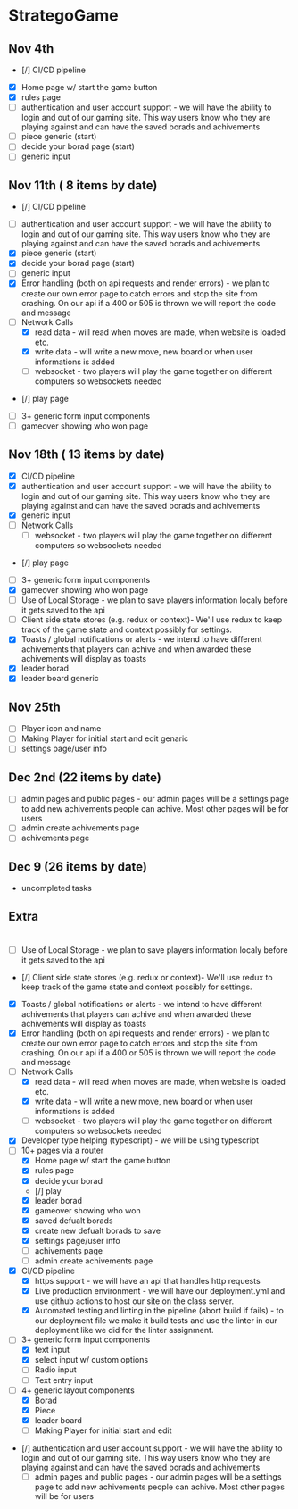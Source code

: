 # StrategoGame
## Nov 4th
  - [/] CI/CD pipeline
  - [X] Home page w/ start the game button
  - [x] rules page
  - [ ] authentication and user account support - we will have the ability to login and out of our gaming site. This way users know who they are playing against and can have the saved borads and achivements 
  - [ ] piece generic (start)
  - [ ] decide your borad page (start)
  - [ ] generic input 

## Nov 11th ( 8 items by date)
  - [/] CI/CD pipeline
  - [ ] authentication and user account support - we will have the ability to login and out of our gaming site. This way users know who they are playing against and can have the saved borads and achivements 
  - [x] piece generic (start)
  - [x] decide your borad page (start)
  - [ ] generic input 
  - [x] Error handling (both on api requests and render errors) - we plan to create our own error page to catch errors and stop the site from crashing. On our api if a 400 or 505 is thrown we will report the code and message 
  - [ ] Network Calls
    - [x] read data - will read when moves are made, when website is loaded etc. 
    - [x] write data - will write a new move, new board or when user informations is added
    - [ ] websocket - two players will play the game together on different computers so websockets needed
  - [/] play page
  - [ ] 3+ generic form input components
  - [ ] gameover showing who won page

## Nov 18th ( 13 items by date)
  - [x] CI/CD pipeline
  - [x] authentication and user account support - we will have the ability to login and out of our gaming site. This way users know who they are playing against and can have the saved borads and achivements 
  - [x] generic input
  - [ ] Network Calls
    - [ ] websocket - two players will play the game together on different computers so websockets needed
  - [/] play page
  - [ ] 3+ generic form input components
  - [x] gameover showing who won page
  - [ ] Use of Local Storage - we plan to save players information localy before it gets saved to the api
  - [ ] Client side state stores (e.g. redux or context)- We'll use redux to keep track of the game state and context possibly for settings.
  - [x] Toasts / global notifications or alerts - we intend to have different achivements that players can achive and when awarded these achivements will display as toasts 
  - [x] leader borad
  - [x] leader board generic
## Nov 25th 
  - [ ]   Player icon and name
  - [ ]   Making Player for initial start and edit genaric
  - [ ] settings page/user info

## Dec 2nd (22 items by date)
  - [ ] admin pages and public pages - our admin pages will be a settings page to add new achivements people can achive. Most other pages will be for users
  - [ ] admin create achivements page
  - [ ] achivements page

## Dec 9 (26 items by date)
  - uncompleted tasks

## Extra

# 
- [ ] Use of Local Storage - we plan to save players information localy before it gets saved to the api
- [/] Client side state stores (e.g. redux or context)- We'll use redux to keep track of the game state and context possibly for settings.
- [x] Toasts / global notifications or alerts - we intend to have different achivements that players can achive and when awarded these achivements will display as toasts 
- [x] Error handling (both on api requests and render errors) - we plan to create our own error page to catch errors and stop the site from crashing. On our api if a 400 or 505 is thrown we will report the code and message 
- [ ] Network Calls
  - [x] read data - will read when moves are made, when website is loaded etc. 
  - [x] write data - will write a new move, new board or when user informations is added
  - [ ] websocket - two players will play the game together on different computers so websockets needed
- [x] Developer type helping (typescript) - we will be using typescript
- [ ] 10+ pages via a router
  - [x] Home page w/ start the game button
  - [x] rules page
  - [x] decide your borad
  - [/] play
  - [x] leader borad
  - [x] gameover showing who won
  - [x] saved defualt borads
  - [x] create new defualt borads to save
  - [x] settings page/user info
  - [ ] achivements page
  - [ ] admin create achivements page
- [x] CI/CD pipeline
  - [x] https support - we will have an api that handles http requests
  - [x] Live production environment - we will have our deployment.yml and use github actions to host our site on the class server. 
  - [x] Automated testing and linting in the pipeline (abort build if fails) - to our deployment file we make it build tests and use the linter in our deployment like we did for the linter assignment. 
- [ ] 3+ generic form input components
  - [x] text input
  - [x] select input w/ custom options
  - [ ] Radio input
  - [ ] Text entry input
- [ ] 4+ generic layout components
  - [x]   Borad
  - [x]   Piece
  - [x]   leader board
  - [ ]   Making Player for initial start and edit
- [/] authentication and user account support - we will have the ability to login and out of our gaming site. This way users know who they are playing against and can have the saved borads and achivements 
  - [ ] admin pages and public pages - our admin pages will be a settings page to add new achivements people can achive. Most other pages will be for users
